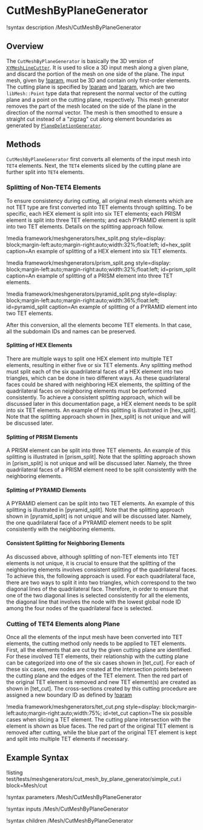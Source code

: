 # CutMeshByPlaneGenerator

!syntax description /Mesh/CutMeshByPlaneGenerator

## Overview

The `CutMeshByPlaneGenerator` is basically the 3D version of [`XYMeshLineCutter`](/XYMeshLineCutter.md). It is used to slice a 3D input mesh along a given plane, and discard the portion of the mesh on one side of the plane. The input mesh, given by [!param](/Mesh/CutMeshByPlaneGenerator/input), must be 3D and contain only first-order elements. The cutting plane is specified by [!param](/Mesh/CutMeshByPlaneGenerator/plane_normal) and [!param](/Mesh/CutMeshByPlaneGenerator/plane_point), which are two `libMesh::Point` type data that represent the normal vector of the cutting plane and a point on the cutting plane, respectively. This mesh generator removes the part of the mesh located on the side of the plane in the direction of the normal vector. The mesh is then smoothed to ensure a straight cut instead of a "zigzag" cut along element boundaries as generated by [`PlaneDeletionGenerator`](/PlaneDeletionGenerator.md).

## Methods

`CutMeshByPlaneGenerator` first converts all elements of the input mesh into `TET4` elements. Next, the `TET4` elements sliced by the cutting plane are further split into `TET4` elements. 

### Splitting of Non-TET4 Elements

To ensure consistency during cutting, all original mesh elements which are not TET type are first converted into TET elements through splitting. To be specific, each HEX element is split into six TET elements; each PRISM element is split into three TET elements; and each PYRAMID element is split into two TET elements. Details on the splitting approach follow.

!media framework/meshgenerators/hex_split.png
      style=display: block;margin-left:auto;margin-right:auto;width:32%;float:left;
      id=hex_split
      caption=An example of splitting of a HEX element into six TET elements.

!media framework/meshgenerators/prism_split.png
      style=display: block;margin-left:auto;margin-right:auto;width:32%;float:left;
      id=prism_split
      caption=An example of splitting of a PRISM element into three TET elements.

!media framework/meshgenerators/pyramid_split.png
      style=display: block;margin-left:auto;margin-right:auto;width:36%;float:left;
      id=pyramid_split
      caption=An example of splitting of a PYRAMID element into two TET elements.

After this conversion, all the elements become TET elements. In that case, all the subdomain IDs and names can be preserved.

#### Splitting of HEX Elements

There are multiple ways to split one HEX element into multiple TET elements, resulting in either five or six TET elements. Any splitting method must split each of the six quadrilateral faces of a HEX element into two triangles, which can be done in two different ways. As these quadrilateral faces could be shared with neighboring HEX elements, the splitting of the quadrilateral faces on neighboring elements must be performed consistently. To achieve a consistent splitting approach, which will be discussed later in this documentation page, a HEX element needs to be split into six TET elements. An example of this splitting is illustrated in [hex_split]. Note that the splitting approach shown in [hex_split] is not unique and will be discussed later.

#### Splitting of PRISM Elements

A PRISM element can be split into three TET elements. An example of this splitting is illustrated in [prism_split]. Note that the splitting approach shown in [prism_split] is not unique and will be discussed later. Namely, the three quadrilateral faces of a PRISM element need to be split consistently with the neighboring elements.

#### Splitting of PYRAMID Elements

A PYRAMID element can be split into two TET elements. An example of this splitting is illustrated in [pyramid_split]. Note that the splitting approach shown in [pyramid_split] is not unique and will be discussed later. Namely, the one quadrilateral face of a PYRAMID element needs to be split consistently with the neighboring elements.

#### Consistent Splitting for Neighboring Elements

As discussed above, although splitting of non-TET elements into TET elements is not unique, it is crucial to ensure that the splitting of the neighboring elements involves consistent splitting of the quadrilateral faces. To achieve this, the following approach is used. For each quadrilateral face, there are two ways to split it into two triangles, which correspond to the two diagonal lines of the quadrilateral face. Therefore, in order to ensure that one of the two diagonal lines is selected consistently for all the elements, the diagonal line that involves the node with the lowest global node ID among the four nodes of the quadrilateral face is selected.

### Cutting of TET4 Elements along Plane

Once all the elements of the input mesh have been converted into TET elements, the cutting method only needs to be applied to TET elements. First, all the elements that are cut by the given cutting plane are identified. For these involved TET elements, their relationship with the cutting plane can be categorized into one of the six cases shown in [tet_cut]. For each of these six cases, new nodes are created at the intersection points between the cutting plane and the edges of the TET element. Then the red part of the original TET element is removed and new TET element(s) are created as shown in [tet_cut]. The cross-sections created by this cutting procedure are assigned a new boundary ID as defined by [!param](/Mesh/CutMeshByPlaneGenerator/cut_face_id)

!media framework/meshgenerators/tet_cut.png
      style=display: block;margin-left:auto;margin-right:auto;width:75%;
      id=tet_cut
      caption=The six possible cases when slicing a TET element. The cutting plane intersection with the element is shown as blue faces. The red part of the original TET element is removed after cutting, while the blue part of the original TET element is kept and split into multiple TET elements if necessary.

## Example Syntax

!listing test/tests/meshgenerators/cut_mesh_by_plane_generator/simple_cut.i block=Mesh/cut

!syntax parameters /Mesh/CutMeshByPlaneGenerator

!syntax inputs /Mesh/CutMeshByPlaneGenerator

!syntax children /Mesh/CutMeshByPlaneGenerator

